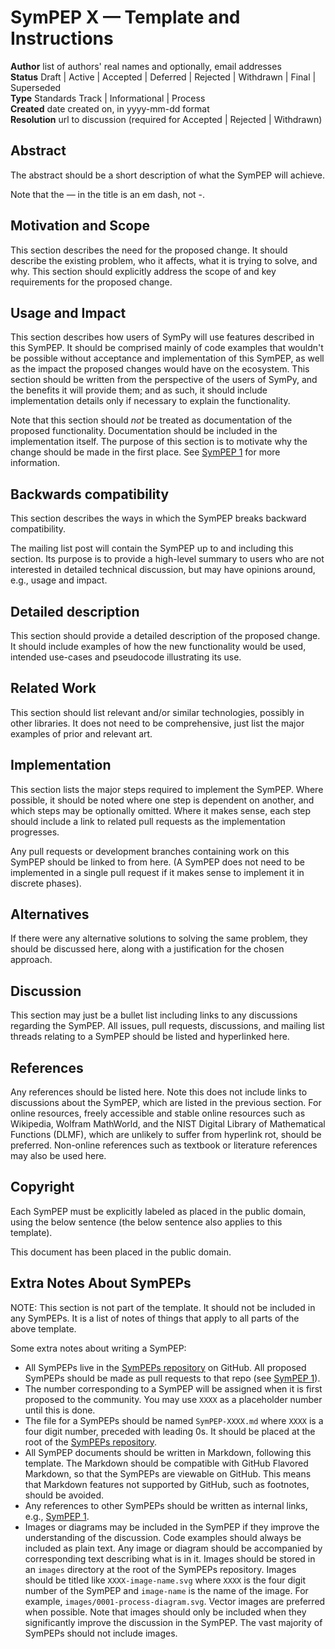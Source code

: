 SymPEP X — Template and Instructions
====================================

**Author** list of authors' real names and optionally, email addresses  
**Status** Draft | Active | Accepted | Deferred | Rejected | Withdrawn | Final | Superseded  
**Type** Standards Track | Informational | Process  
**Created** date created on, in yyyy-mm-dd format  
**Resolution** url to discussion (required for Accepted | Rejected | Withdrawn)  

## Abstract

The abstract should be a short description of what the SymPEP will achieve.

Note that the — in the title is an em dash, not -.

## Motivation and Scope

This section describes the need for the proposed change. It should describe
the existing problem, who it affects, what it is trying to solve, and why.
This section should explicitly address the scope of and key requirements for
the proposed change.

## Usage and Impact

This section describes how users of SymPy will use features described in this
SymPEP. It should be comprised mainly of code examples that wouldn't be possible
without acceptance and implementation of this SymPEP, as well as the impact the
proposed changes would have on the ecosystem. This section should be written
from the perspective of the users of SymPy, and the benefits it will provide
them; and as such, it should include implementation details only if
necessary to explain the functionality.

Note that this section should *not* be treated as documentation of the
proposed functionality. Documentation should be included in the implementation
itself. The purpose of this section is to motivate why the change should be
made in the first place. See [SymPEP 1](SymPEP-0001) for more information.

## Backwards compatibility

This section describes the ways in which the SymPEP breaks backward compatibility.

The mailing list post will contain the SymPEP up to and including this section.
Its purpose is to provide a high-level summary to users who are not interested
in detailed technical discussion, but may have opinions around, e.g., usage and
impact.

## Detailed description

This section should provide a detailed description of the proposed change.
It should include examples of how the new functionality would be used,
intended use-cases and pseudocode illustrating its use.

## Related Work

This section should list relevant and/or similar technologies, possibly in other
libraries. It does not need to be comprehensive, just list the major examples of
prior and relevant art.

## Implementation

This section lists the major steps required to implement the SymPEP.  Where
possible, it should be noted where one step is dependent on another, and which
steps may be optionally omitted.  Where it makes sense, each step should
include a link to related pull requests as the implementation progresses.

Any pull requests or development branches containing work on this SymPEP should
be linked to from here.  (A SymPEP does not need to be implemented in a single
pull request if it makes sense to implement it in discrete phases).

## Alternatives

If there were any alternative solutions to solving the same problem, they should
be discussed here, along with a justification for the chosen approach.

## Discussion

This section may just be a bullet list including links to any discussions
regarding the SymPEP. All issues, pull requests, discussions, and mailing list
threads relating to a SymPEP should be listed and hyperlinked here.

## References

Any references should be listed here. Note this does not include links to
discussions about the SymPEP, which are listed in the previous section. For
online resources, freely accessible and stable online resources such as
Wikipedia, Wolfram MathWorld, and the NIST Digital Library of Mathematical
Functions (DLMF), which are unlikely to suffer from hyperlink rot, should be
preferred. Non-online references such as textbook or literature references may
also be used here.

## Copyright

Each SymPEP must be explicitly labeled as placed in the public domain, using
the below sentence (the below sentence also applies to this template).

This document has been placed in the public domain.

## Extra Notes About SymPEPs

NOTE: This section is not part of the template. It should not be included in
any SymPEPs. It is a list of notes of things that apply to all parts of the
above template.

Some extra notes about writing a SymPEP:

- All SymPEPs live in the [SymPEPs
  repository](https://github.com/sympy/SymPEPs/) on GitHub. All proposed
  SymPEPs should be made as pull requests to that repo (see [SymPEP
  1](SymPEP-0001)).
- The number corresponding to a SymPEP will be assigned when it is first
  proposed to the community. You may use `XXXX` as a placeholder number until
  this is done.
- The file for a SymPEPs should be named `SymPEP-XXXX.md` where `XXXX` is a
  four digit number, preceded with leading 0s. It should be placed at the root
  of the [SymPEPs repository](https://github.com/sympy/SymPEPs/).
- All SymPEP documents should be written in Markdown, following this template.
  The Markdown should be compatible with GitHub Flavored Markdown, so that the
  SymPEPs are viewable on GitHub. This means that Markdown features
  not supported by GitHub, such as footnotes, should be avoided.
  <!-- XXX: Perhaps we should abandon this and only require them to be
  readable in some rendered format. That would allow us to use MathJAX, which
  could be useful. -->
- Any references to other SymPEPs should be written as internal links, e.g.,
  [SymPEP 1](SymPEP-0001).
- Images or diagrams may be included in the SymPEP if they improve the
  understanding of the discussion. Code examples should always be included as
  plain text. Any image or diagram should be accompanied by corresponding text
  describing what is in it. Images should be stored in an `images` directory
  at the root of the SymPEPs repository. Images should be titled like
  `XXXX-image-name.svg` where `XXXX` is the four digit number of the SymPEP
  and `image-name` is the name of the image. For example,
  `images/0001-process-diagram.svg`. Vector images are preferred when
  possible. Note that images should only be included when they significantly
  improve the discussion in the SymPEP. The vast majority of SymPEPs should
  not include images.
